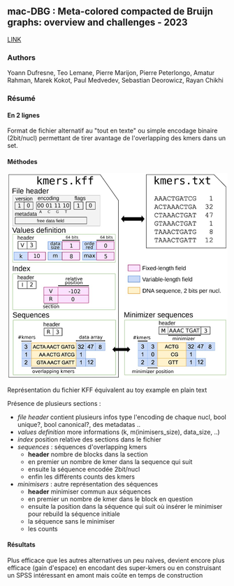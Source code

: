 ## mac-DBG : Meta-colored compacted de Bruijn graphs: overview and challenges - 2023

[LINK](https://academic.oup.com/bioinformatics/article/38/18/4423/6651834?login=true) 

### Authors  
Yoann Dufresne, Teo Lemane, Pierre Marijon, Pierre Peterlongo, Amatur Rahman, Marek Kokot, Paul Medvedev, Sebastian Deorowicz, Rayan Chikhi

### Résumé

#### En 2 lignes

Format de fichier alternatif au "tout en texte" ou simple encodage binaire (2bit/nucl) permettant de tirer avantage de l'overlapping des kmers dans un set.


#### Méthodes

![figure1](/assets/kff.jpeg)

Représentation du fichier KFF équivalent au toy example en plain text

Présence de plusieurs sections :
  + *file header* contient plusieurs infos type l'encoding de chaque nucl, bool unique?, bool canonical?, des metadatas ..
  + *values definition* more informations (k, m(inimisers_size), data_size, ..)
  + *index* position relative des sections dans le fichier
  + *sequences* : séquences d'overlapping kmers
    - **header** nombre de blocks dans la section
    - en premier un nombre de kmer dans la sequence qui suit
    - ensuite la séquence encodée 2bit/nucl
    - enfin les différents counts des kmers
  + *minimisers* : autre représentation des séquences
    - **header** minimiser commun aux séquences
    - en premier un nombre de kmer dans le block en question
    - ensuite la position dans la séquence qui suit où insérer le minimiser pour rebuild la séquence initiale
    - la séquence sans le minimiser
    - les counts

#### Résultats

Plus efficace que les autres alternatives un peu naives, devient encore plus efficace (gain d'espace) en encodant des super-kmers ou en construisant un SPSS intéressant en amont mais coûte en temps de construction 